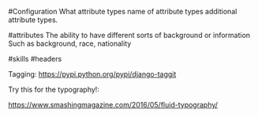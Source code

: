 #Configuration
	What attribute types
	name of attribute types
	additional attribute types.

#attributes
	The ability to have different sorts of background or information
	Such as background, race, nationality
	
	

#skills
	#headers

Tagging: 
https://pypi.python.org/pypi/django-taggit

Try this for the typography!: 

https://www.smashingmagazine.com/2016/05/fluid-typography/